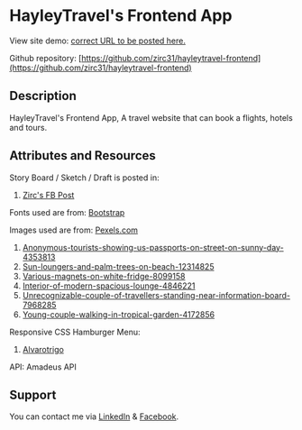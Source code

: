 # HayleyTravel's Frontend App
View site demo: [correct URL to be posted here.](https://zircdev.netlify.app/)

Github repository: [https://github.com/zirc31/hayleytravel-frontend](https://github.com/zirc31/hayleytravel-frontend)

## Description
HayleyTravel's Frontend App, A travel website that can book a flights, hotels and tours.

## Attributes and Resources
Story Board / Sketch / Draft is posted in:
  1. [Zirc's FB Post](https://www.facebook.com/zircitsolutions/posts/pfbid02hSRffFSHDMp2arSTmdy3PYEFTzhfGzR9KKoXWrBwu6hKazLWD9CxtUWmXTT5EHpFl)

Fonts used are from: [Bootstrap](https://getbootstrap.com/)

Images used are from: [Pexels.com](https://www.pexels.com)
1. [Anonymous-tourists-showing-us-passports-on-street-on-sunny-day-4353813](https://www.pexels.com/photo/anonymous-tourists-showing-us-passports-on-street-on-sunny-day-4353813/)
2. [Sun-loungers-and-palm-trees-on-beach-12314825](https://www.pexels.com/photo/sun-loungers-and-palm-trees-on-beach-12314825/)
3. [Various-magnets-on-white-fridge-8099158](https://www.pexels.com/photo/various-magnets-on-white-fridge-8099158/)
4. [Interior-of-modern-spacious-lounge-4846221](https://www.pexels.com/photo/interior-of-modern-spacious-lounge-4846221/)
5. [Unrecognizable-couple-of-travellers-standing-near-information-board-7968285](https://www.pexels.com/photo/unrecognizable-couple-of-travellers-standing-near-information-board-7968285/)
6. [Young-couple-walking-in-tropical-garden-4172856](https://www.pexels.com/photo/young-couple-walking-in-tropical-garden-4172856/)

Responsive CSS Hamburger Menu:
  1. [Alvarotrigo](https://alvarotrigo.com/blog/hamburger-menu-css/)

API: Amadeus API

## Support
You can contact me via [LinkedIn](https://www.linkedin.com/in/cx31-uiuxdev/) & [Facebook](https://www.facebook.com/zircitsolutions).

